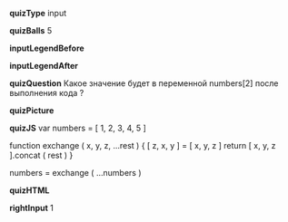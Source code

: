 ____quizType____
input

____quizBalls____
5

____inputLegendBefore____


____inputLegendAfter____


____quizQuestion____
Какое значение будет в переменной numbers[2] после выполнения кода ?

____quizPicture____


____quizJS____
var numbers = [ 1, 2, 3, 4, 5 ]

function exchange ( x, y, z, ...rest ) {
    [ z, x, y ] = [ x, y, z ]
    return [ x, y, z ].concat ( rest )
}

numbers = exchange ( ...numbers )

____quizHTML____


____rightInput____
1
